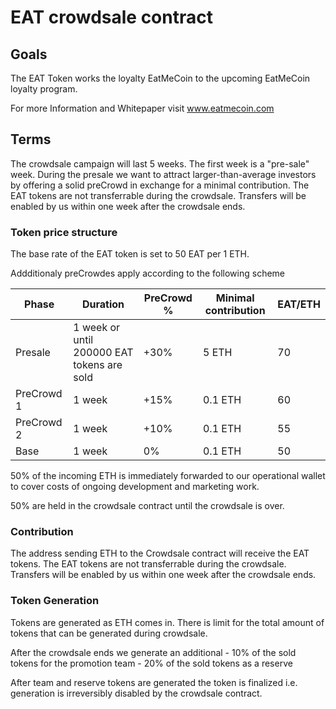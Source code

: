 # EAT crowdsale contract

## Goals

The EAT Token works the loyalty EatMeCoin to the upcoming EatMeCoin loyalty program.  

For more Information and Whitepaper visit www.eatmecoin.com

## Terms

The crowdsale campaign will last 5 weeks. The first week is a "pre-sale" week. During the presale we want to attract larger-than-average investors by offering a solid preCrowd in exchange for a minimal contribution. The EAT tokens are not transferrable during the crowdsale. Transfers will be enabled by us within one week after the crowdsale ends.

### Token price structure

The base rate of the EAT token is set to 50 EAT per 1 ETH.

Addditionaly preCrowdes apply according to the following scheme

| Phase |	Duration | PreCrowd % | Minimal contribution | EAT/ETH |
| ----- | --------- | ------- | -------------------- | ---- |
| Presale | 1 week or until 200000 EAT tokens are sold | +30% | 5 ETH | 70 |
| PreCrowd 1 | 1 week  | +15% | 0.1 ETH | 60 |
| PreCrowd 2 | 1 week  | +10% | 0.1 ETH | 55 |
| Base | 1 week  | 0% | 0.1 ETH | 50 |

50% of the incoming ETH is immediately forwarded to our operational wallet to cover costs of ongoing development and marketing work.

50% are held in the crowdsale contract until the crowdsale is over.

### Contribution

The address sending ETH to the Crowdsale contract will receive the EAT tokens.
The EAT tokens are not transferrable during the crowdsale. Transfers will be enabled by us within one week after the crowdsale ends.

### Token Generation

Tokens are generated as ETH comes in. There is limit for the total amount of tokens that can be generated during crowdsale. 

After the crowdsale ends we generate an additional
	- 10% of the sold tokens for the promotion team
	- 20% of the sold tokens as a reserve 

After team and reserve tokens are generated the token is finalized i.e. generation is irreversibly disabled by the crowdsale contract.


 


